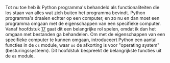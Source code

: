 Tot nu toe heb ik Python programma's behandeld als functionaliteiten die
los staan van alles wat zich buiten het programma bevindt. Python
programma's draaien echter op een computer, en zo nu en dan moet een
programma omgaan met de eigenschappen van een specifieke computer. Vanaf
hoofdstuk
<a href="#ch:textfiles" data-reference-type="ref" data-reference="ch:textfiles">17</a>
gaat dit een belangrijke rol spelen, omdat ik dan het omgaan met
bestanden ga behandelen. Om met de eigenschappen van een specifieke
computer te kunnen omgaan, introduceert Python een aantal functies in de
`os` module, waar `os` de afkorting is voor "operating system"
(besturingssysteem). Dit hoofdstuk bespreekt de belangrijkste functies
uit de `os` module.
